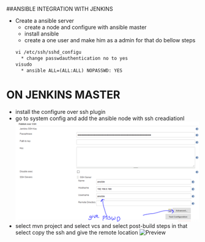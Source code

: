 ##ANSIBLE INTEGRATION WITH JENKINS
* Create a ansible server
  * create a node and configure with ansible master
  * install ansible 
  * create a one user and make him as a admin for that do bellow steps
  ```
  vi /etc/ssh/sshd_configu
    * change passwdauthentication no to yes
  visudo
    * ansible ALL=(ALL:ALL) NOPASSWD: YES  
  ```
# ON JENKINS MASTER 
  * install the configure over ssh plugin
  * go to system config and add the ansible node with ssh      creadiationl ![preview](/images/ssh-server.PNG)  
* select mvn project and select vcs and select post-build steps in that select copy the ssh and give the remote location ![Preview](/images/post-ssh.PNG)  